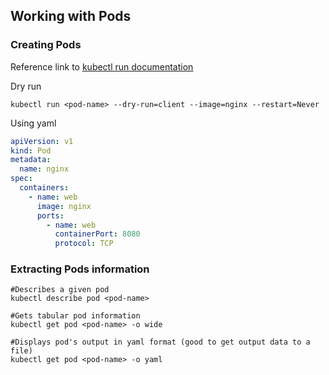 ## Working with Pods

### Creating Pods

Reference link to [kubectl run documentation](https://jamesdefabia.github.io/docs/user-guide/kubectl/kubectl_run/)

Dry run

```shell
kubectl run <pod-name> --dry-run=client --image=nginx --restart=Never
```

Using yaml

```yaml
apiVersion: v1
kind: Pod
metadata:
  name: nginx
spec:
  containers:
    - name: web
      image: nginx
      ports:
        - name: web
          containerPort: 8080
          protocol: TCP

```

### Extracting Pods information

```shell
#Describes a given pod
kubectl describe pod <pod-name>

#Gets tabular pod information 
kubectl get pod <pod-name> -o wide

#Displays pod's output in yaml format (good to get output data to a file)
kubectl get pod <pod-name> -o yaml

```


